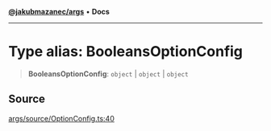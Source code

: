 [**@jakubmazanec/args**](../README.md) • **Docs**

---

# Type alias: BooleansOptionConfig

> **BooleansOptionConfig**: `object` \| `object` \| `object`

## Source

[args/source/OptionConfig.ts:40](https://github.com/jakubmazanec/tools/blob/ff982fbbc1a4d22edeaae8b283ad7d8de4b15bd8/packages/args/source/OptionConfig.ts#L40)

